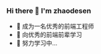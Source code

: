 ### Hi there 👋 I'm zhaodesen
<!--
- 🔭 I’m currently working on ...
- 🌱 I’m currently learning ...
- 👯 I’m looking to collaborate on ...
- 🤔 I’m looking for help with ...
- 💬 Ask me about ...
- 📫 How to reach me: ...
- 😄 Pronouns: ...
- ⚡ Fun fact: ...
-->
- 🔭 成为一名优秀的前端工程师
- 🌱 向优秀的前端前辈学习
- 👯 努力学习中...
